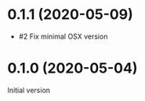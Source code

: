 0.1.1 (2020-05-09)
==================

- #2 Fix minimal OSX version


0.1.0 (2020-05-04)
==================

Initial version